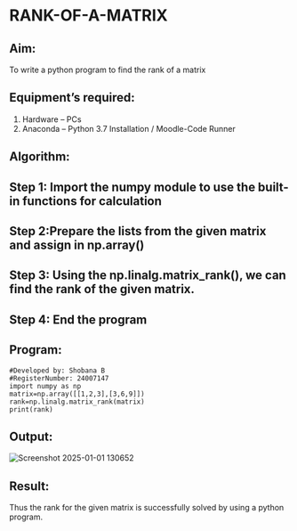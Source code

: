# RANK-OF-A-MATRIX
## Aim:
To write a python program to find the rank of a matrix
## Equipment’s required:
1. 	Hardware – PCs
2. 	Anaconda – Python 3.7 Installation / Moodle-Code Runner
## Algorithm:
## Step 1: Import the numpy module to use the built-in functions for calculation

## Step 2:Prepare the lists from the given matrix and assign in np.array()

## Step 3: Using the np.linalg.matrix_rank(), we can find the rank of the given matrix.

## Step 4: End the program
## Program:
```
#Developed by: Shobana B
#RegisterNumber: 24007147
import numpy as np
matrix=np.array([[1,2,3],[3,6,9]])
rank=np.linalg.matrix_rank(matrix)
print(rank)
```
## Output:
![Screenshot 2025-01-01 130652](https://github.com/user-attachments/assets/094a5f2c-d88c-4600-83f4-14a57f1c812a)

## Result:
Thus the rank for the given matrix is successfully solved by  using a python program.

